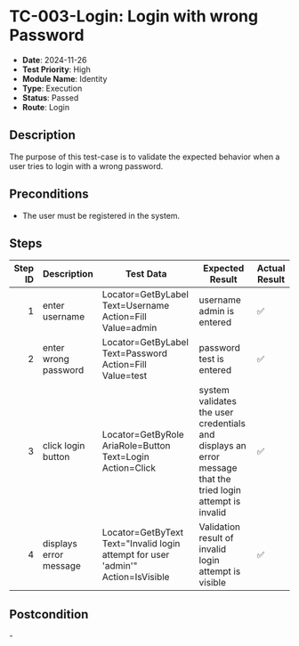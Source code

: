 # TC-003-Login: Login with wrong Password

- **Date**: 2024-11-26
- **Test Priority**: High
- **Module Name**: Identity
- **Type**: Execution
- **Status**: Passed
- **Route**: Login

## Description

The purpose of this test-case is to validate the expected behavior when a user tries to login with a wrong password.

## Preconditions

- The user must be registered in the system.

## Steps

<!-- STEPS:BEGIN -->
| Step ID | Description            | Test Data                                                                          | Expected Result                                                                                             | Actual Result |
| -------:| ---------------------- | ---------------------------------------------------------------------------------- | ----------------------------------------------------------------------------------------------------------- | ------------- |
| 1       | enter username         | Locator=GetByLabel Text=Username Action=Fill Value=admin                           | username admin is entered                                                                                   | ✅ |
| 2       | enter wrong password   | Locator=GetByLabel Text=Password Action=Fill Value=test                            | password test is entered                                                                                    | ✅ |
| 3       | click login button     | Locator=GetByRole AriaRole=Button Text=Login Action=Click                          | system validates the user credentials and displays an error message that the tried login attempt is invalid | ✅ |
| 4       | displays error message | Locator=GetByText Text=\"Invalid login attempt for user 'admin'\" Action=IsVisible | Validation result of invalid login attempt is visible                                                       | ✅ |
<!-- STEPS:END -->

## Postcondition

\-
